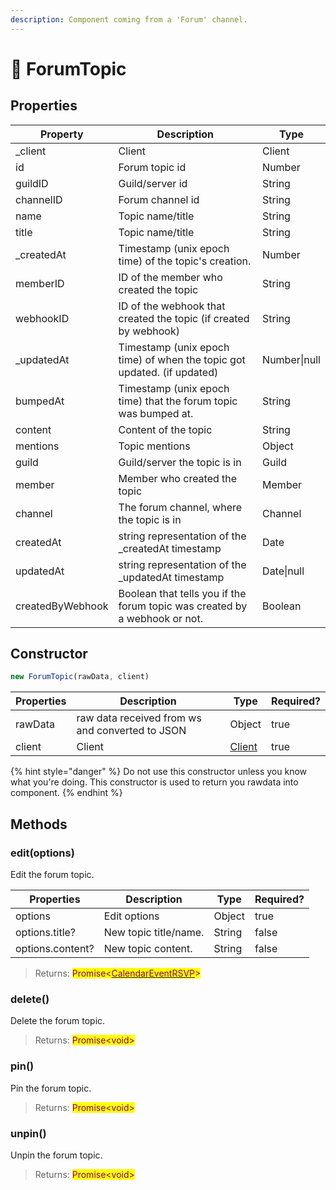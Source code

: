 ```yaml
---
description: Component coming from a 'Forum' channel.
---
```


# 📆 ForumTopic

## Properties

| Property         | Description                                                                | Type         |
| ---------------- | -------------------------------------------------------------------------- | ------------ |
| \_client         | Client                                                                     | Client       |
| id               | Forum topic id                                                             | Number       |
| guildID          | Guild/server id                                                            | String       |
| channelID        | Forum channel id                                                           | String       |
| name             | Topic name/title                                                           | String       |
| title            | Topic name/title                                                           | String       |
| \_createdAt      | Timestamp (unix epoch time) of the topic's creation.                       | Number       |
| memberID         | ID of the member who created the topic                                     | String       |
| webhookID        | ID of the webhook that created the topic (if created by webhook)           | String       |
| \_updatedAt      | Timestamp (unix epoch time) of when the topic got updated. (if updated)    | Number\|null |
| bumpedAt         | Timestamp (unix epoch time) that the forum topic was bumped at.            | String       |
| content          | Content of the topic                                                       | String       |
| mentions         | Topic mentions                                                             | Object       |
| guild            | Guild/server the topic is in                                               | Guild        |
| member           | Member who created the topic                                               | Member       |
| channel          | The forum channel, where the topic is in                                   | Channel      |
| createdAt        | string representation of the \_createdAt timestamp                         | Date         |
| updatedAt        | string representation of the \_updatedAt timestamp                         | Date\|null   |
| createdByWebhook | Boolean that tells you if the forum topic was created by a webhook or not. | Boolean      |

## Constructor

```javascript
new ForumTopic(rawData, client)
```

| Properties | Description                                     | Type                | Required? |
| ---------- | ----------------------------------------------- | ------------------- | --------- |
| rawData    | raw data received from ws and converted to JSON | Object              | true      |
| client     | Client                                          | [Client](client.md) | true      |

{% hint style="danger" %}
Do not use this constructor unless you know what you're doing. This constructor is used to return you rawdata into component.
{% endhint %}

## Methods

### edit(options)

Edit the forum topic.

| Properties       | Description           | Type   | Required? |
| ---------------- | --------------------- | ------ | --------- |
| options          | Edit options          | Object | true      |
| options.title?   | New topic title/name. | String | false     |
| options.content? | New topic content.    | String | false     |

> Returns: <mark style="color:purple;">Promise<</mark>[<mark style="color:purple;">CalendarEventRSVP</mark>](calendareventrsvp.md)<mark style="color:purple;">></mark>

### delete()

Delete the forum topic.

> Returns: <mark style="color:purple;">Promise\<void></mark>

### pin()

Pin the forum topic.

> Returns: <mark style="color:purple;">Promise\<void></mark>

### unpin()

Unpin the forum topic.

> Returns: <mark style="color:purple;">Promise\<void></mark>
